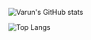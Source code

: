 ![Varun's GitHub stats](https://github-readme-stats.vercel.app/api?username=VarunGaneshan&show_icons=true&theme=swift)

![Top Langs](https://github-readme-stats.vercel.app/api/top-langs/?username=VarunGaneshan&layout=compact)
<!--
**VarunGaneshan/VarunGaneshan** is a ✨ _special_ ✨ repository because its `README.md` (this file) appears on your GitHub profile.

Here are some ideas to get you started:

- 🔭 I’m currently working on ...
- 🌱 I’m currently learning ...
- 👯 I’m looking to collaborate on ...
- 🤔 I’m looking for help with ...
- 💬 Ask me about ...
- 📫 How to reach me: ...
- 😄 Pronouns: ...
- ⚡ Fun fact: ...
-->
